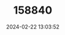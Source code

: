 ---
title: "158840"
category: "Orthemis concolor"
draft: false
date: 2024-02-22 13:03:52
languages:
  English: ["Concolored Skimmer"]
---